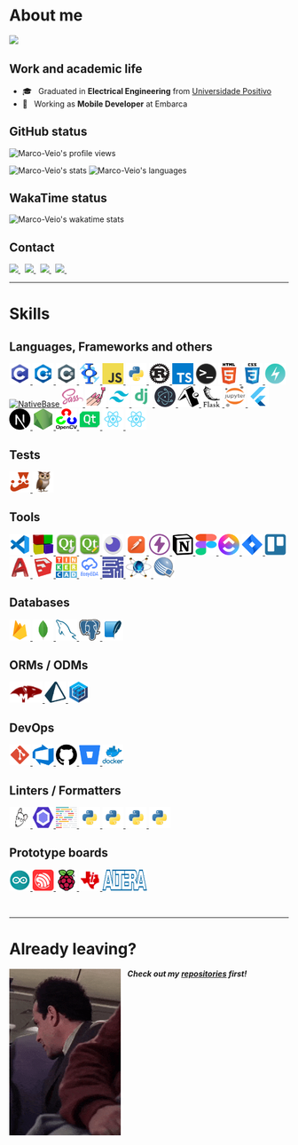 # About me
<a href="https://github.com/Marco-Veio">
  <img src="https://img.shields.io/static/v1?label=Overview&message=Marco-Veio&logo=GitHub&color=1d7ecd" />
</a>

## Work and academic life
- 🎓 &nbsp; Graduated in **Electrical Engineering** from [Universidade Positivo](https://www.up.edu.br/)
- 💼 &nbsp; Working as **Mobile Developer** at Embarca

## GitHub status
![Marco-Veio's profile views](https://enhb8joerk83ele.m.pipedream.net)
<p>
  <img height=190 src="https://github-readme-stats.vercel.app/api?username=marco-veio&show_icons=true&theme=tokyonight&cache_seconds=1800&hide_border=true&include_all_commits=true&count_private=true" alt="Marco-Veio's stats" />
  <img height=190 src="https://github-readme-stats.vercel.app/api/top-langs/?username=marco-veio&hide_border=true&layout=compact&langs_count=16&theme=tokyonight" alt="Marco-Veio's languages" />
</p>

## WakaTime status
![Marco-Veio's wakatime stats](https://github-readme-stats.vercel.app/api/wakatime?username=marcoveio&hide_border=true&layout=compact&theme=tokyonight)

## Contact
<a href="https://github.com/Marco-Veio" title="GitHub">
  <img height=25 src="https://img.shields.io/github/followers/Marco-Veio?label=follow&style=social" />
</a>
&nbsp;
<a href="https://mail.google.com/mail/u/0/?fs=1&to=marco_a_thomaz@hotmail.com&tf=cm" title="GMail">
  <img height=25 src="https://img.shields.io/badge/Gmail-D14836?style=for-the-badge&logo=gmail&logoColor=white" />
</a>
&nbsp;
<a href="mailto:marco_a_thomaz@hotmail.com" title="Outlook">
  <img height=25 src="https://img.shields.io/badge/Outlook-0078D4?style=flat-square&logo=microsoft-outlook&logoColor=white" />
</a>
&nbsp;
<a href="https://www.linkedin.com/in/marco-aur%C3%A9lio-rehme-thomaz-243a2323b/" title="LinkedIn">
  <img height=25 src="https://img.shields.io/badge/-LinkedIn-blue?style=flat-square&logo=Linkedin&logoColor=white&link=https://www.linkedin.com/in/marco-aur%C3%A9lio-rehme-thomaz-243a2323b/" />
</a>
&nbsp;

<br />

---

# Skills
## Languages, Frameworks and others
<p>
  <a href="https://learn.microsoft.com/en-us/cpp/c-language/c-language-reference?view=msvc-170" target="_blank">
    <img width="38" height="38" src="./public/images/c.png" alt="C" title="C" />
  </a>
  <a href="https://learn.microsoft.com/en-us/cpp/cpp/cpp-language-reference?view=msvc-170" target="_blank">
    <img width="38" height="38" src="./public/images/c++.png" alt="C++" title="C++" />
  </a>
  <a href="https://learn.microsoft.com/en-us/dotnet/csharp/language-reference/">
    <img width="38" height="38" src="./public/images/csharp.png" alt="C#" title="C#" />
  </a>
  <a href="https://freemat.sourceforge.net" target="_blank">
    <img width="38" height="38" src="./public/images/freemat.png" alt="Freemat" title="Freemat" />
  </a>
  <a href="https://developer.mozilla.org/en-US/docs/Web/JavaScript" target="_blank">
    <img width="38" height="38" src="./public/images/javascript.png" alt="Javascript" title="Javascript" />
  </a>
  <a href="https://www.python.org" target="_blank">
    <img width="38" height="38" src="./public/images/python.png" alt="Python" title="Python" />
  </a>
  <a href="https://www.rust-lang.org" target="_blank">
    <img width="38" height="38" src="./public/images/rust.png" alt="Rust" title="Rust" />
  </a>
  <a href="https://www.typescriptlang.org" target="_blank">
    <img width="38" height="38" src="./public/images/typescript.png" alt="Typescript" title="Typescript" />
  </a>
  <img width="38" height="38" src="./public/images/terminal.png" alt="Terminal" title="Terminal" />
  <a href="https://developer.mozilla.org/en-US/docs/Web/HTML" target="_blank">
    <img width="38" height="38" src="./public/images/html.png" alt="HTML" title="HTML" />
  </a>
  <a href="https://developer.mozilla.org/en-US/docs/Web/CSS" target="_blank">
    <img width="38" height="38" src="./public/images/css.png" alt="CSS" title="CSS" />
  </a>
  <a href="https://chakra-ui.com" target="_blank">
    <img width="38" height="38" src="./public/images/chakraui.png" alt="ChakraUI" title="ChakraUI" />
  </a>
  <a href="https://nativebase.io" target="_blank">
    <img width="38" height="38" src="./public/images/nativebase.svg.png" alt="NativeBase" title="NativeBase" />
  </a>
  <a href="https://sass-lang.com" target="_blank">
    <img width="38" height="38" src="./public/images/sass.png" alt="Sass" title="Sass" />
  </a>
  <a href="https://styled-components.com" target="_blank">
    <img width="38" height="38" src="./public/images/styled-components.png" alt="Styled Components" title="Styled Components" />
  </a>
  <a href="https://tailwindcss.com" target="_blank">
    <img width="38" height="38" src="./public/images/tailwind.png" alt="Tailwind" title="Tailwind">
  </a>
  <a href="https://www.djangoproject.com" target="_blank">
    <img width="38" height="38" src="./public/images/django.png" alt="Django" title="Django" />
  </a>
  <a href="https://www.electronjs.org" target="_blank">
    <img width="38" height="38" src="./public/images/electron.png" alt="Electron" title="Electron" />
  </a>
  <a href="https://expo.dev" target="_blank">
    <img width="38" height="38" src="./public/images/expo.png" alt="Expo" title="Expo" />
  </a>
  <a href="https://flask.palletsprojects.com/en/2.2.x/" target="_blank">
    <img width="38" height="38" src="./public/images/flask.png" alt="Flask" title="Flask" />
  </a>
  <a href="https://jupyter.org" target="_blank">
    <img width="38" height="38" src="./public/images/jupyter.svg" alt="Jupyter" title="Jupyter" />
  </a>
  <a href="https://flutter.dev" target="_blank">
    <img width="38" height="38" src="./public/images/flutter.png" alt="Flutter" title="Flutter" />
  </a>
  <a href="https://nextjs.org" target="_blank">
    <img width="38" height="38" src="./public/images/next.png" alt="Next.js" title="Next.js" />
  </a>
  <a href="https://nodejs.org/en/" target="_blank">
    <img width="38" height="38" src="./public/images/nodejs.png" alt="Node.js" title="Node.js" />
  </a>
  <a href="https://opencv.org" target="_blank">
    <img width="38" height="38" src="./public/images/opencv.png" alt="OpenCV" title="OpenCV" />
  </a>
  <a href="https://www.qt.io" target="_blank">
    <img width="38" height="38" src="./public/images/qt.png" alt="Qt" title="Qt" />
  </a>
  <a href="https://reactjs.org" target="_blank">
    <img width="38" height="38" src="./public/images/react.png" alt="React" title="React" />
  </a>
  <a href="https://reactnative.dev" target="_blank">
    <img width="38" height="38" src="./public/images/react-native.png" alt="React Native" title="React Native" />
  </a>
</p>

## Tests
<p>
  <a href="https://jestjs.io" target="_blank">
    <img width="38" height="38" src="./public/images/jest.png" alt="Jest" title="Jest" />
  </a>
  <a href="https://callstack.github.io/react-native-testing-library/" target="_blank">
    <img width="38" height="38" src="./public/images/reactnativetestinglibrary.png" alt="React Native Testing Library" title="React Native Testing Library" />
  </a>
</P>

## Tools
<p>
  <a href="https://code.visualstudio.com" target="_blank">
    <img width="38" height="38" src="./public/images/vscode.png" alt="Visual Studio Code" title="Visual Studio Code" />
  </a>
  <a href="https://www.codeblocks.org" target="_blank">
    <img width="38" height="38" src="./public/images/codeblocks.png" alt="Code::Blocks" title="Code::Blocks" />
  </a>
  <a href="https://www.qt.io/product/development-tools" target="_blank">
    <img width="38" height="38" src="./public/images/qtcreator.png" alt="QtCreator" title="QtCreator" />
  </a>
  <a href="https://doc.qt.io/qt-6/qtdesigner-manual.html" target="_blank">
    <img width="38" height="38" src="./public/images/qtdesigner.png" alt="QtDesigner" title="QtDesigner" />
  </a>
  <a href="https://insomnia.rest/download" target="_blank">
    <img width="38" height="38" src="./public/images/insomnia.png" alt="Insomnia" title="Insomnia" />
  </a>
  <a href="https://www.postman.com" target="_blank">
    <img width="38" height="38" src="./public/images/postman.png" alt="Postman" title="Postman" />
  </a>
  <a href="https://www.thunderclient.com" target="_blank">
    <img width="38" height="38" src="./public/images/thunder-client.png" alt="Thunder Client" title="Thunder Client" />
  </a>
  <a href="https://www.notion.so/" target="_blank">
    <img width="38" height="38" src="./public/images/notion.svg" alt="Notion" title="Notion" />
  </a>
  <a href="https://www.figma.com" target="_blank">
    <img width="38" height="38" src="./public/images/figma.svg" alt="Figma" title="Figma" />
  </a>
  <a href="https://clickup.com" target="_blank">
    <img width="38" height="38" src="./public/images/clickup.png" alt="ClickUp" title="ClickUp" />
  </a>
  <a href="https://www.atlassian.com/br/software/jira" target="_blank">
    <img width="38" height="38" src="./public/images/jira.png" alt="Jira" title="Jira" />
  </a>
  <a href="https://trello.com" target="_blank">
    <img width="38" height="38" src="./public/images/trello.svg" alt="Trello" title="Trello" />
  </a>
  <a href="https://www.autodesk.com.br/products/autocad/overview" target="_blank">
    <img width="38" height="38" src="./public/images/autocad.png" alt="AutoCAD" title="AutoCAD" />
  </a>
  <a href="https://www.sketchup.com" target="_blank">
    <img width="38" height="38" src="./public/images/sketchup.png" alt="SketchUp" title="SketchUp" />
  </a>
  <a href="https://www.tinkercad.com" target="_blank">
   <img width="38" height="38" src="./public/images/tinkercad.png" alt="Tinkercad" title="Tinkercad" />
  </a>
  <a href="https://easyeda.com" target="_blank">
    <img width="38" height="38" src="./public/images/easyeda.png" alt="EasyEDA" title="EasyEDA" />
  </a>
  <a href="https://www.multisim.com" target="_blank">
    <img width="38" height="38" src="./public/images/multisim.png" alt="Multisim" title="Multisim" />
  </a>
  <a href="https://www.labcenter.com" target="_blank">
    <img width="46" height="38" src="./public/images/proteus.png" alt="Proteus" title="Proteus" />
  </a>
  <a href="https://www.intel.com/content/www/us/en/software-kit/711791/intel-quartus-ii-web-edition-design-software-version-13-0sp1-for-windows.html?wapkw=quartus" target="_blank">
    <img width="38" height="38" src="./public/images/quartusII.png" alt="QuartusII" title="QuartusII" />
  </a>
</p>

## Databases
<p>
  <a href="https://console.firebase.google.com/" target="_blank">
    <img width="38" height="38" src="./public/images/firebase.png" alt="Firebase" title="Firebase" />
  </a>
  <a href="https://account.mongodb.com/account/login" target="_blank">
   <img width="38" height="38" src="./public/images/mongodb.png" alt="MongoDB" title="MongoDB" />
  </a>
  <a href="https://www.mysql.com" target="_blank">
    <img width="38" height="38" src="./public/images/mysql.png" alt="MySQL" title="MySQL" />
  </a>
  <a href="https://www.postgresql.org" target="_blank">
    <img width="38" height="38" src="./public/images/postgres.png" alt="Postgres" title="Postgres" />
  </a>
  <a href="https://www.sqlite.org/index.html" target="_blank">
    <img width="38" height="38" src="./public/images/sqlite.png" alt="SQLite" title="SQLite" />
  </a>
</p>

## ORMs / ODMs
<p>
  <a href="https://mongoosejs.com" target="_blank">
    <img width="60" height="38" src="./public/images/mongoose.png" alt="Mongoose" title="Mongoose" />
  </a>
  <a href="https://www.prisma.io" target="_blank">
    <img width="38" height="38" src="./public/images/prisma.png" alt="Prisma" title="Prisma">
  </a>
  <a href="https://sequelize.org" target="_blank">
    <img width="38" height="38" src="./public/images/sequelize.png" alt="Sequelize" title="Sequelize" />
  </a>
</p>

## DevOps
<p>
  <a href="https://git-scm.com" target="_blank">
    <img width="38" height="38" src="./public/images/git.png" alt="Git" title="Git" />
  </a>
  <a href="https://azure.microsoft.com/pt-br/products/devops/" target="_blank">
    <img width="38" height="38" src="./public/images/azuredevops.png" alt="Azure DevOps" title="Azure DevOps" />
  </a>
  <a href="https://github.com" target="_blank">
    <img width="38" height="38" src="./public/images/github.png" alt="GitHub" title="GitHub"/>
  </a>
  <a href="https://bitbucket.org/product/" target="_blank">
    <img width="38" height="38" src="./public/images/bitbucket.png" alt="Bitbucket" title="Bitbucket"/>
  </a>
  <a href="https://www.docker.com" target="_blank">
    <img width="38" height="38" src="./public/images/docker.png" alt="Docker" title="Docker" />
  </a>
</p>

## Linters / Formatters
<p>
  <a href="https://editorconfig.org" target="_blank">
    <img width="38" height="38" src="./public/images/editor-config.png" alt="Editor Config" title="Editor Config" />
  </a>
  <a href="https://eslint.org" target="_blank">
    <img width="38" height="38" src="./public/images/eslint.png" alt="Eslint" title="Eslint" />
  </a>
  <a href="https://prettier.io" target="_blank">
    <img width="38" height="38" src="./public/images/prettier.png" alt="Prettier" title="Prettier" />
  </a>
  <a href="https://pypi.org/project/pylance/" target="_blank">
    <img width="38" height="38" src="./public/images/python.png" alt="Pylance" title="Pylance" />
  </a>
  <a href="https://pypi.org/project/autopep8/" target="_blank">
    <img width="38" height="38" src="./public/images/python.png" alt="Autopep8" title="Autopep8" />
  </a>
  <a href="https://pypi.org/project/black/" target="_blank">
    <img width="38" height="38" src="./public/images/python.png" alt="Black" title="Black" />
  </a>
  <a href="https://pypi.org/project/yapf/" target="_blank">
    <img width="38" height="38" src="./public/images/python.png" alt="YAPF" title="YAPF" />
  </a>
</p>

## Prototype boards
<p>
  <a href="https://www.arduino.cc" target="_blank">
    <img width="38" height="38" src="./public/images/arduino.png" alt="Arduino" title="Arduino" />
  </a>
  <a href="https://www.espressif.com/en/products/socs/esp32" target="_blank">
    <img width="38" height="38" src="./public/images/esp.png" alt="ESPs" title="ESPs" />
  </a>
  <a href="https://www.raspberrypi.org" target="_blank">
    <img width="38" height="38" src="./public/images/raspberry.png" alt="Raspberry" title="Raspberry" />
  </a>
  <a href="https://training.ti.com/tiva-c-series-connected-development-kit-board-tour?keyMatch=TIVA" target="_blank">
    <img width="38" height="38" src="./public/images/tiva.png" alt="Tiva" title="Tiva" />
  </a>
  <a href="https://www.intel.com.br/content/www/br/pt/products/details/fpga.html" target="_blank">
    <img width="80" height="38" src="./public/images/altera.png" alt="Altera" title="Altera FPGAs" />
  </a>
</p>

<br />

---
# Already leaving?
<p>
  <img align="left" height=300 alt="GIF" src="public/gif/profile.gif"/>

  &nbsp;&nbsp; ***Check out my [repositories](https://github.com/Marco-Veio?tab=repositories) first!***
</p>
